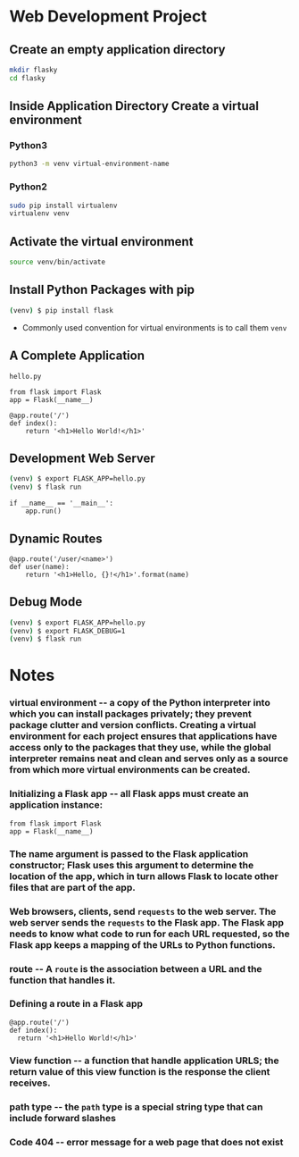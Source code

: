 # Web Development Project

## Create an empty application directory
```bash
mkdir flasky
cd flasky
```

## Inside Application Directory Create a virtual environment

### Python3 
```bash
python3 -m venv virtual-environment-name
```
### Python2
```bash
sudo pip install virtualenv
virtualenv venv
```

## Activate the virtual environment
```bash
source venv/bin/activate
```

## Install Python Packages with pip
```bash
(venv) $ pip install flask
```
- Commonly used convention for virtual environments is to call them ```venv```

## A Complete Application

```hello.py```
```python3
from flask import Flask
app = Flask(__name__)

@app.route('/')
def index():
    return '<h1>Hello World!</h1>'
```

## Development Web Server

```bash
(venv) $ export FLASK_APP=hello.py
(venv) $ flask run
```

```python3
if __name__ == '__main__':
    app.run()
```

## Dynamic Routes
```python3
@app.route('/user/<name>')
def user(name):
    return '<h1>Hello, {}!</h1>'.format(name)
```

## Debug Mode
```bash
(venv) $ export FLASK_APP=hello.py
(venv) $ export FLASK_DEBUG=1
(venv) $ flask run
```

# Notes

### virtual environment -- a copy of the Python interpreter into which you can install packages privately; they prevent package clutter and version conflicts.  Creating a virtual environment for each project ensures that applications have access only to the packages that they use, while the global interpreter remains neat and clean and serves only as a source from which more virtual environments can be created.

### Initializing a Flask app -- all Flask apps must create an application instance:
```python3
from flask import Flask
app = Flask(__name__)
```

### The __name__ argument is passed to the Flask application constructor; Flask uses this argument to determine the location of the app, which in turn allows Flask to locate other files that are part of the app.

### Web browsers, clients, send ```requests``` to the web server.  The web server sends the ```requests``` to the Flask app.  The Flask app needs to know what code to run  for each URL requested, so the Flask app keeps a mapping of the URLs to Python functions.

### route -- A ```route``` is the association between a URL and the function that handles it.

### Defining a route in a Flask app
```python3
@app.route('/')
def index():
  return '<h1>Hello World!</h1>'
```

### View function -- a function that handle application URLS; the return value of this view function is the response the client receives.

### path type -- the ```path``` type is a special string type that can include forward slashes

### Code 404 -- error message for a web page that does not exist


